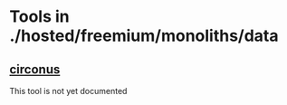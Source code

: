 # Tools in ./hosted/freemium/monoliths/data
## [circonus](circonus.md)
This tool is not yet documented
